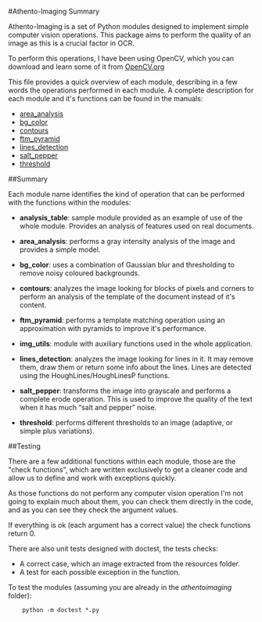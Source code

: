#Athento-Imaging Summary

Athento-Imaging is a set of Python modules designed to implement simple computer 
vision operations. This package aims to perform the quality of an image as this 
is a crucial factor in OCR.

To perform this operations, I have been using OpenCV, which you can download and
learn some of it from [OpenCV.org](http://www.opencv.org)

This file provides a quick overview of each module, describing in a few words
 the operations performed in each module. A complete description for each 
 module and it's functions can be found in the manuals:

- [area_analysis](manuals/area_analysis.md)
- [bg_color](manuals/bg_color.md)
- [contours](manuals/contours.md)
- [ftm_pyramid](manuals/ftm_pyramid.md)
- [lines_detection](manuals/lines_detection.md)
- [salt_pepper](manuals/salt_pepper.md)
- [threshold](manuals/threshold.md)


##Summary

Each module name identifies the kind of operation that can be performed with the
 functions within the modules:
 
- **analysis_table**: sample module provided as an example of use of the whole 
module. Provides an analysis of features used on real documents.

- **area_analysis**: performs a gray intensity analysis of the image and provides
a simple model.

- **bg_color**: uses a combination of Gaussian blur and thresholding to remove
noisy coloured backgrounds.

- **contours**: analyzes the image looking for blocks of pixels and corners to
 perform an analysis of the template of the document instead of it's content.

- **ftm_pyramid**: performs a template matching operation using an approximation
with pyramids to improve it's performance.

- **img_utils**: module with auxiliary functions used in the whole application.

- **lines_detection**: analyzes the image looking for lines in it. It may remove
them, draw them or return some info about the lines. Lines are detected using
 the HoughLines/HoughLinesP functions.
    
- **salt_pepper**: transforms the image into grayscale and performs a complete 
erode operation. This is used to improve the quality of the text when it has 
much “salt and pepper” noise.

- **threshold**: performs different thresholds to an image (adaptive, or simple 
plus variations).


##Testing

There are a few additional functions within each module, those are the "check 
functions", which are written exclusively to get a cleaner code and allow us to 
define and work with exceptions quickly. 

As those functions do not perform any computer vision operation I'm not going to
explain much about them, you can check them directly in the code, and as you can 
see they check the argument values.

If everything is ok (each argument has a correct value) the check functions 
return 0.

There are also unit tests designed with doctest, the tests checks: 

- A correct case, which an image extracted from the resources folder.
- A test for each possible exception in the function.

To test the modules (assuming you are already in the *athentoimaging* folder):

        python -m doctest *.py